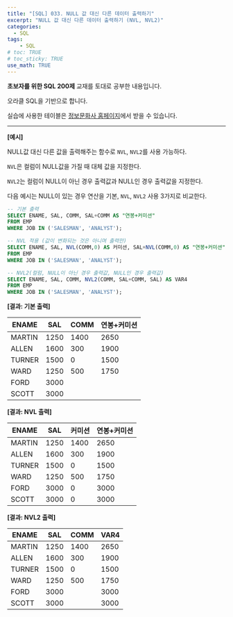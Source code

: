 ```yaml
---
title: "[SQL] 033. NULL 값 대신 다른 데이터 출력하기"
excerpt: "NULL 값 대신 다른 데이터 출력하기 (NVL, NVL2)"
categories: 
  - SQL
tags: 
    - SQL
# toc: TRUE
# toc_sticky: TRUE
use_math: TRUE
---
```


**초보자를 위한 SQL 200제** 교재를 토대로 공부한 내용입니다.

오라클 SQL을 기반으로 합니다.

실습에 사용한 테이블은 [정보문화사 홈페이지](http://infopub.co.kr/index.asp)에서 받을 수 있습니다.

---

**[예시]**

NULL값 대신 다른 값을 출력해주는 함수로 `NVL`, `NVL2`를 사용 가능하다.

`NVL`은 컬럼이 NULL값을 가질 때 대체 값을 지정한다.

`NVL2`는 컬럼이 NULL이 아닌 경우 출력값과 NULL인 경우 출력값을 지정한다.

다음 예시는 NULL이 있는 경우 연산을 기본, `NVL`, `NVL2` 사용 3가지로 비교한다.

```sql
-- 기본 출력
SELECT ENAME, SAL, COMM, SAL+COMM AS "연봉+커미션"
FROM EMP
WHERE JOB IN ('SALESMAN', 'ANALYST');

-- NVL 적용 (값이 변화되는 것은 아니며 출력만)
SELECT ENAME, SAL, NVL(COMM,0) AS 커미션, SAL+NVL(COMM,0) AS "연봉+커미션"
FROM EMP
WHERE JOB IN ('SALESMAN', 'ANALYST');

-- NVL2(컬럼, NULL이 아닌 경우 출력값, NULL인 경우 출력값)
SELECT ENAME, SAL, COMM, NVL2(COMM, SAL+COMM, SAL) AS VAR4
FROM EMP
WHERE JOB IN ('SALESMAN', 'ANALYST');
```


**[결과: 기본 출력]**

ENAME|SAL|COMM|연봉+커미션
|-|-|-|-|
MARTIN|1250|1400|2650
ALLEN|1600|300|1900
TURNER|1500|0|1500
WARD|1250|500|1750
FORD|3000||
SCOTT|3000||

**[결과: NVL 출력]**

ENAME|SAL|커미션|연봉+커미션
|-|-|-|-|
MARTIN|1250|1400|2650
ALLEN|1600|300|1900
TURNER|1500|0|1500
WARD|1250|500|1750
FORD|3000|0|3000
SCOTT|3000|0|3000

**[결과: NVL2 출력]**

ENAME|SAL|COMM|VAR4
|-|-|-|-|
MARTIN|1250|1400|2650
ALLEN|1600|300|1900
TURNER|1500|0|1500
WARD|1250|500|1750
FORD|3000||3000
SCOTT|3000||3000


